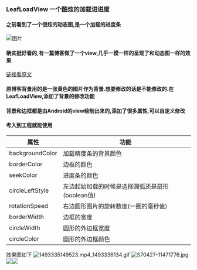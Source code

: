 ### LeafLoadView 一个酷炫的加载进进度
#### 之前看到了一个很炫的动态图,是一个加载的进度条
![图片](https://raw.githubusercontent.com/Ajian-studio/GALeafLoading/master/raw/leaf_loading_readme.gif)
#### 确实挺好看的,有一篇博客做了一个view,几乎一模一样的呈现了和动态图一样的效果
[链接看原文](https://github.com/Ajian-studio/GALeafLoading)
#### 原博客背景用的是一张黄色的图片作为背景.想要修改的话是不能修改的.在LeafLoadView,添加了背景的修改功能
#### 背景和边框都是由Android的view绘制出来的,添加了很多属性,可以自定义修改
#### 考入到工程就能使用
| 属性            | 功能   | 
| ------------------- | ---- |
|backgroundColor | 加载精度条的背景颜色|
|borderColor |边框的颜色|
|seekColor|进度条的颜色|
|circleLeftStyle|左边起始加载的时候是选择圆弧还是扇形(boolean值)|
|rotationSpeed|右边圆形图片的旋转数度(一圈的毫秒值)|
|borderWidth |边框的宽度|
|circleWidth|圆形的外边框宽度|
|circleColor|圆形的外边框颜色|
效果图如下
![1493335149523.mp4_1493336134.gif](http://upload-images.jianshu.io/upload_images/3001453-19145f646c5844c8.gif?imageMogr2/auto-orient/strip)
![S70427-11471776.jpg](http://upload-images.jianshu.io/upload_images/3001453-6d2d8291fa120f53.jpg?imageMogr2/auto-orient/strip%7CimageView2/2/w/1240)![](http://upload-images.jianshu.io/upload_images/3001453-9431f1f5bf717da9.jpg?imageMogr2/auto-orient/strip%7CimageView2/2/w/1240)![](http://upload-images.jianshu.io/upload_images/3001453-6fe04582ea517d2f.jpg?imageMogr2/auto-orient/strip%7CimageView2/2/w/1240)



